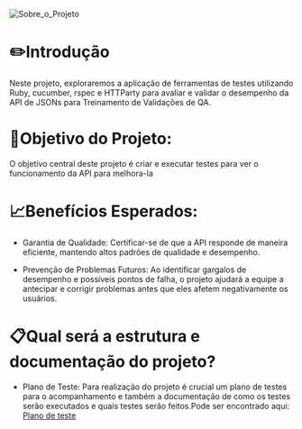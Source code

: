 ![Sobre_o_Projeto](https://github.com/NimsayS/Projeto-de-teste-com-Treinamento-de-Validacoes-de-QA/assets/104380424/b267226d-186b-4a0c-af9d-a912ba684cd6)
# ✏️Introdução

Neste projeto, exploraremos a aplicação de ferramentas de testes utilizando Ruby, cucumber, rspec e HTTParty para avaliar e validar o desempenho da API de JSONs para Treinamento de Validações de QA. 
# 📔Objetivo do Projeto:

O objetivo central deste projeto é criar e executar testes para ver o funcionamento da API para melhora-la

# 📈Benefícios Esperados:

- Garantia de Qualidade: Certificar-se de que a API responde de maneira eficiente,  mantendo altos padrões de qualidade e desempenho.

- Prevenção de Problemas Futuros: Ao identificar gargalos de desempenho e possíveis pontos de falha, o projeto ajudará a equipe a antecipar e corrigir problemas antes que eles afetem negativamente os usuários.

# 📋Qual será a estrutura e documentação do projeto?


- Plano de Teste: Para realização do projeto é crucial um plano de testes para o acompanhamento e também a documentação de como os testes serão executados e quais testes serão feitos.Pode ser encontrado aqui: [Plano de teste](https://github.com/NimsayS/Projeto-de-teste-com-Treinamento-de-Validacoes-de-QA/blob/main/Plano%20de%20Teste.md)



